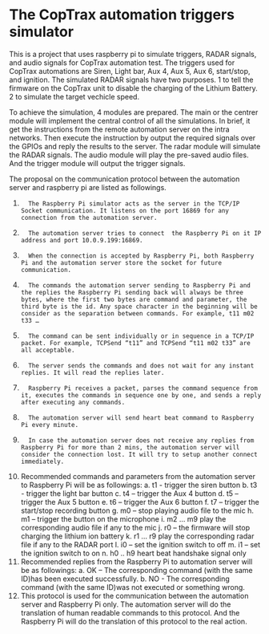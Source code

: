 # The CopTrax automation triggers simulator
This is a project that uses raspberry pi to simulate triggers, RADAR signals, and audio signals for CopTrax automation test.
The triggers used for CopTrax automations are Siren, Light bar, Aux 4, Aux 5, Aux 6, start/stop, and  ignition. The simulated RADAR signals have two purposes. 1 to tell the firmware on the CopTrax unit to disable the charging of the Lithium Battery. 2 to simulate the target vechicle speed.

To achieve the simulation, 4 modules are prepared. The main or the centrer module will implement the central control of all the simulations. In brief, it get the instructions from the remote automation server on the intra networks. Then execute the instruction by output the required signals over the GPIOs and reply the results to the server. The radar module will simulate the RADAR signals. The audio module will play the pre-saved audio files. And the trigger module will output the trigger signals.
  
The proposal on the communication protocol between the automation server and raspberry pi are listed as followings.
 
1.       The Raspberry Pi simulator acts as the server in the TCP/IP Socket communication. It listens on the port 16869 for any connection from the automation server.
2.       The automation server tries to connect  the Raspberry Pi on it IP address and port 10.0.9.199:16869.
3.       When the connection is accepted by Raspberry Pi, both Raspberry Pi and the automation server store the socket for future communication.
4.       The commands the automation server sending to Raspberry Pi and the replies the Raspberry Pi sending back will always be three bytes, where the first two bytes are command and parameter, the third byte is the id. Any space character in the beginning will be consider as the separation between commands. For example, t11 m02 t33 …
5.       The command can be sent individually or in sequence in a TCP/IP packet. For example, TCPSend “t11” and TCPSend “t11 m02 t33” are all acceptable.
6.       The server sends the commands and does not wait for any instant replies. It will read the replies later.
7.       Raspberry Pi receives a packet, parses the command sequence from it, executes the commands in sequence one by one, and sends a reply after executing any commands.  
8.       The automation server will send heart beat command to Raspberry Pi every minute.
9.       In case the automation server does not receive any replies from Raspberry Pi for more than 2 mins, the automation server will consider the connection lost. It will try to setup another connect immediately.
10.   Recommended commands and parameters from the automation server to Raspberry Pi will be as followings:
a.       t1 - trigger the siren button
b.       t3 - trigger the light bar button
c.       t4 – trigger the Aux 4 button
d.       t5 – trigger the Aux 5 button
e.       t6 – trigger the Aux 6 button
f.       t7 – trigger the start/stop recording button
g.       m0 – stop playing audio file to the  mic
h.       m1 – trigger the button on the microphone
i.       m2 … m9 play the corresponding audio file if any to the mic
j.       r0 – the firmware will stop charging the lithium ion battery
k.       r1 … r9 play the corresponding radar file if any to the RADAR port
l.       i0 – set the ignition switch to off
m.       i1 – set the ignition switch to on
n.       h0 .. h9 heart beat handshake signal only
11.   Recommended replies from the Raspberry Pi to automation server will be as followings:
a.       OK – The corresponding command (with the same ID)has been executed successfully.
b.       NO - The corresponding command (with the same ID)was not executed or something wrong.
12.   This protocol is used for the communication between the automation server and Raspberry Pi only. The automation server will do the translation of human readable commands to this protocol. And the Raspberry Pi will do the translation of this protocol to the real action.
 
